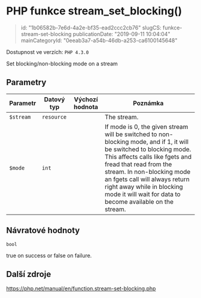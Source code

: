 PHP funkce stream_set_blocking()
================================

> id: "1b06582b-7e6d-4a2e-bf35-ead2ccc2cb76"
> slugCS: funkce-stream-set-blocking
> publicationDate: "2019-09-11 10:04:04"
> mainCategoryId: "0eeab3a7-a54b-46db-a253-ca6100145648"

Dostupnost ve verzích: `PHP 4.3.0`

Set blocking/non-blocking mode on a stream


Parametry
--------------

| Parametr | Datový typ | Výchozí hodnota | Poznámka |
|-----|-----|-----|-----|
| `$stream` | `resource` |  | The stream. |
| `$mode` | `int` |  | If mode is 0, the given stream will be switched to non-blocking mode, and if 1, it will be switched to blocking mode. This affects calls like fgets and fread that read from the stream. In non-blocking mode an fgets call will always return right away while in blocking mode it will wait for data to become available on the stream. |


Návratové hodnoty
----------------

`bool`

true on success or false on failure.

Další zdroje
------------

https://php.net/manual/en/function.stream-set-blocking.php
